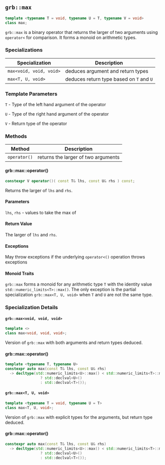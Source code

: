## `grb::max`

```cpp
template <typename T = void, typename U = T, typename V = void>
class max;
```

`grb::max` is a binary operator that returns the larger of two arguments
using `operator<` for comparison.
It forms a monoid on arithmetic types.

### Specializations
Specialization | Description
----- | -----
`max<void, void, void>` | deduces argument and return types
`max<T, U, void>` | deduces return type based on `T` and `U`


### Template Parameters
`T` - Type of the left hand argument of the operator

`U` - Type of the right hand argument of the operator

`V` - Return type of the operator

### Methods
Method | Description
----- | -----
`operator()` | returns the larger of two arguments

#### grb::max::operator()

```cpp
constexpr V operator()( const T& lhs, const U& rhs ) const;
```

Returns the larger of `lhs` and `rhs`.

#### Parameters

`lhs`, `rhs` - values to take the max of

#### Return Value

The larger of `lhs` and `rhs`.

#### Exceptions

May throw exceptions if the underlying `operator<()` operation throws exceptions

#### Monoid Traits

`grb::max` forms a monoid for any arithmetic type `T` with the identity value
`std::numeric_limits<T>::max()`.
The only exception is the partial specialization `grb::max<T, U, void>` when
`T` and `U` are not the same type.

### Specialization Details
#### `grb::max<void, void, void>`
```cpp
template <>
class max<void, void, void>;
```
Version of `grb::max` with both arguments and return types deduced.

#### grb::max::operator()

```cpp
template <typename T, typename U>
constexpr auto max(const T& lhs, const U& rhs)
  -> decltype(std::numeric_limits<U>::max() < std::numeric_limits<T>::max()
                ? std::declval<U>()
                : std::declval<T>());
```

#### `grb::max<T, U, void>`

```cpp
template <typename T = void, typename U = T>
class max<T, U, void>;
```

Version of `grb::max` with explicit types for the arguments, but return type deduced.

#### grb::max::operator()

```cpp
constexpr auto max(const T& lhs, const U& rhs)
  -> decltype(std::numeric_limits<U>::max() < std::numeric_limits<T>::max()
                ? std::declval<U>()
                : std::declval<T>());
```
